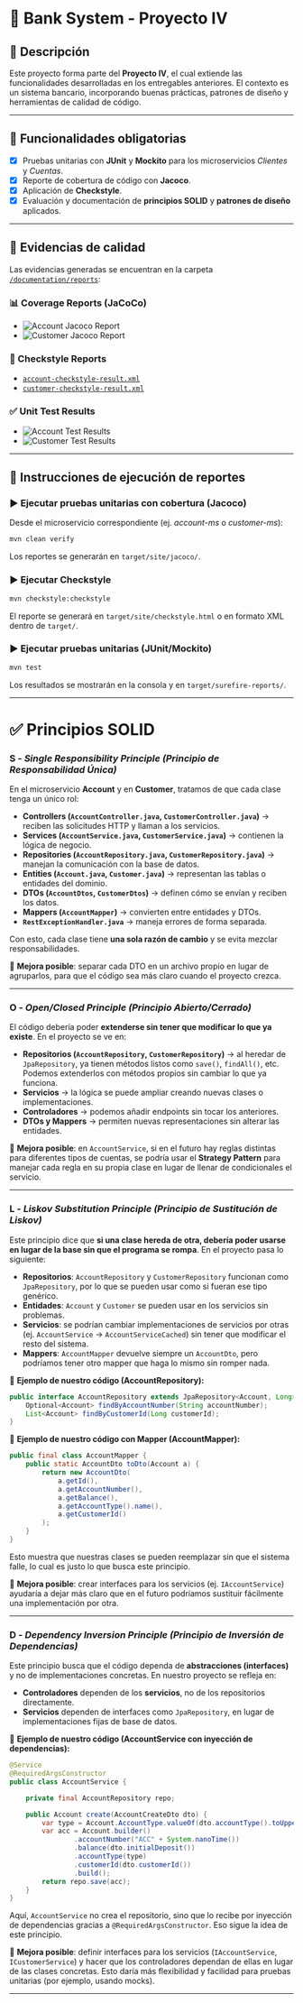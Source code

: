# 🏦 Bank System - Proyecto IV

## 📌 Descripción

Este proyecto forma parte del **Proyecto IV**, el cual extiende las funcionalidades desarrolladas en los entregables anteriores. El contexto es un sistema bancario, incorporando buenas prácticas, patrones de diseño y herramientas de calidad de código.

---

## 🚀 Funcionalidades obligatorias

* [x] Pruebas unitarias con **JUnit** y **Mockito** para los microservicios *Clientes* y *Cuentas*.
* [x] Reporte de cobertura de código con **Jacoco**.
* [x] Aplicación de **Checkstyle**.
* [x] Evaluación y documentación de **principios SOLID** y **patrones de diseño** aplicados.

---

## 📂 Evidencias de calidad

Las evidencias generadas se encuentran en la carpeta [`/documentation/reports`](./documentation/reports):

### 📊 Coverage Reports (JaCoCo)

* ![Account Jacoco Report](./documentation/reports/jacoco/Account-Jacoco.png)
* ![Customer Jacoco Report](./documentation/reports/jacoco/Customer-Jacoco.png)

### 📝 Checkstyle Reports

* [`account-checkstyle-result.xml`](./documentation/reports/checkstyle/account-heckstyle-result.xml)
* [`customer-checkstyle-result.xml`](./documentation/reports/checkstyle/customer-checkstyle-result.xml)

### ✅ Unit Test Results

* ![Account Test Results](./documentation/reports/test/account-test.png)
* ![Customer Test Results](./documentation/reports/test/customer-test.png)

---
## 📌 Instrucciones de ejecución de reportes

### ▶️ Ejecutar pruebas unitarias con cobertura (Jacoco)

Desde el microservicio correspondiente (ej. *account-ms* o *customer-ms*):

```bash
mvn clean verify
```

Los reportes se generarán en `target/site/jacoco/`.

### ▶️ Ejecutar Checkstyle

```bash
mvn checkstyle:checkstyle
```

El reporte se generará en `target/site/checkstyle.html` o en formato XML dentro de `target/`.

### ▶️ Ejecutar pruebas unitarias (JUnit/Mockito)

```bash
mvn test
```

Los resultados se mostrarán en la consola y en `target/surefire-reports/`.

---

# ✅ Principios SOLID

### S - *Single Responsibility Principle (Principio de Responsabilidad Única)*

En el microservicio **Account** y en **Customer**, tratamos de que cada clase tenga un único rol:

* **Controllers (`AccountController.java`, `CustomerController.java`)** → reciben las solicitudes HTTP y llaman a los servicios.
* **Services (`AccountService.java`, `CustomerService.java`)** → contienen la lógica de negocio.
* **Repositories (`AccountRepository.java`, `CustomerRepository.java`)** → manejan la comunicación con la base de datos.
* **Entities (`Account.java`, `Customer.java`)** → representan las tablas o entidades del dominio.
* **DTOs (`AccountDtos`, `CustomerDtos`)** → definen cómo se envían y reciben los datos.
* **Mappers (`AccountMapper`)** → convierten entre entidades y DTOs.
* **`RestExceptionHandler.java`** → maneja errores de forma separada.

Con esto, cada clase tiene **una sola razón de cambio** y se evita mezclar responsabilidades.

📌 **Mejora posible**: separar cada DTO en un archivo propio en lugar de agruparlos, para que el código sea más claro cuando el proyecto crezca.

---

### O - *Open/Closed Principle (Principio Abierto/Cerrado)*

El código debería poder **extenderse sin tener que modificar lo que ya existe**. En el proyecto se ve en:

* **Repositorios (`AccountRepository`, `CustomerRepository`)** → al heredar de `JpaRepository`, ya tienen métodos listos como `save()`, `findAll()`, etc. Podemos extenderlos con métodos propios sin cambiar lo que ya funciona.
* **Servicios** → la lógica se puede ampliar creando nuevas clases o implementaciones.
* **Controladores** → podemos añadir endpoints sin tocar los anteriores.
* **DTOs y Mappers** → permiten nuevas representaciones sin alterar las entidades.

📌 **Mejora posible**: en `AccountService`, si en el futuro hay reglas distintas para diferentes tipos de cuentas, se podría usar el **Strategy Pattern** para manejar cada regla en su propia clase en lugar de llenar de condicionales el servicio.

---

### L - *Liskov Substitution Principle (Principio de Sustitución de Liskov)*

Este principio dice que **si una clase hereda de otra, debería poder usarse en lugar de la base sin que el programa se rompa**. En el proyecto pasa lo siguiente:

* **Repositorios**: `AccountRepository` y `CustomerRepository` funcionan como `JpaRepository`, por lo que se pueden usar como si fueran ese tipo genérico.
* **Entidades**: `Account` y `Customer` se pueden usar en los servicios sin problemas.
* **Servicios**: se podrían cambiar implementaciones de servicios por otras (ej. `AccountService` → `AccountServiceCached`) sin tener que modificar el resto del sistema.
* **Mappers**: `AccountMapper` devuelve siempre un `AccountDto`, pero podríamos tener otro mapper que haga lo mismo sin romper nada.

📌 **Ejemplo de nuestro código (AccountRepository):**

```java
public interface AccountRepository extends JpaRepository<Account, Long> {
    Optional<Account> findByAccountNumber(String accountNumber);
    List<Account> findByCustomerId(Long customerId);
}
```

📌 **Ejemplo de nuestro código con Mapper (AccountMapper):**

```java
public final class AccountMapper {
    public static AccountDto toDto(Account a) {
        return new AccountDto(
            a.getId(),
            a.getAccountNumber(),
            a.getBalance(),
            a.getAccountType().name(),
            a.getCustomerId()
        );
    }
}
```

Esto muestra que nuestras clases se pueden reemplazar sin que el sistema falle, lo cual es justo lo que busca este principio.

📌 **Mejora posible**: crear interfaces para los servicios (ej. `IAccountService`) ayudaría a dejar más claro que en el futuro podríamos sustituir fácilmente una implementación por otra.

---

### D - *Dependency Inversion Principle (Principio de Inversión de Dependencias)*

Este principio busca que el código dependa de **abstracciones (interfaces)** y no de implementaciones concretas. En nuestro proyecto se refleja en:

* **Controladores** dependen de los **servicios**, no de los repositorios directamente.
* **Servicios** dependen de interfaces como `JpaRepository`, en lugar de implementaciones fijas de base de datos.

📌 **Ejemplo de nuestro código (AccountService con inyección de dependencias):**

```java
@Service
@RequiredArgsConstructor
public class AccountService {

    private final AccountRepository repo;

    public Account create(AccountCreateDto dto) {
        var type = Account.AccountType.valueOf(dto.accountType().toUpperCase());
        var acc = Account.builder()
                .accountNumber("ACC" + System.nanoTime())
                .balance(dto.initialDeposit())
                .accountType(type)
                .customerId(dto.customerId())
                .build();
        return repo.save(acc);
    }
}
```

Aquí, `AccountService` no crea el repositorio, sino que lo recibe por inyección de dependencias gracias a `@RequiredArgsConstructor`. Eso sigue la idea de este principio.

📌 **Mejora posible**: definir interfaces para los servicios (`IAccountService`, `ICustomerService`) y hacer que los controladores dependan de ellas en lugar de las clases concretas. Esto daría más flexibilidad y facilidad para pruebas unitarias (por ejemplo, usando mocks).

---